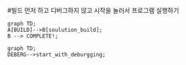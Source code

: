 #빌드 먼저 하고 디버그하지 않고 시작을 눌러서 프로그램 실행하기
```mermaid
graph TD;
A[BUILD]-->B[soulution_build];
B --> COMPLETE!;

graph TD;
DEBERG-->start_with_deburgging;
```
